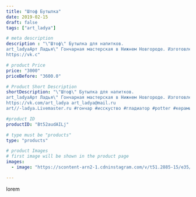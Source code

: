 ```yaml
---
title: "Штоф Бутылка"
date: 2019-02-15
draft: false
tags: ["art_ladya"]

# meta description
description : "\"Штоф\" Бутылка для напитков. 
art_ladyaАрт Ладья\" Гончарная мастерская в Нижнем Новгороде. Изготовление керамики и мастер//-классы по обучению. 
https://vk.c"

# product Price
price: "3000"
priceBefore: "3600.0"

# Product Short Description
shortDescription: "\"Штоф\" Бутылка для напитков. 
art_ladyaАрт Ладья\" Гончарная мастерская в Нижнем Новгороде. Изготовление керамики и мастер//-классы по обучению. 
https://vk.com/art_ladya art_ladya@mail.ru 
art//-ladya.Livemaster.ru #гончар #исскуство #гладиатор #potter #керамикадляинтерьера #керамикаручнаяработа #гончарнаямастерская #керамиканазаказ #handmade #посудаизглины #керамика #гончарнаяпосуда #эксклюзивнаякерамика #painter #dishes #ceramicar #подарки #claygoods #restaurant #earthenware #ceramic #design #bottle #gifts #decanter #ceramicart #бутылки #штоф #clay #авторскаякерамика"

#product ID
productID: "Bt52audAILj"

# type must be "products"
type: "products"

# product Images
# first image will be shown in the product page
images:
  - image: "https://scontent-arn2-1.cdninstagram.com/v/t51.2885-15/e35/51509232_1450064045129167_3499482751407186692_n.jpg?tp=1&_nc_ht=scontent-arn2-1.cdninstagram.com&_nc_cat=107&_nc_ohc=NLvQlTtaMGoAX8Xit31&ccb=7-4&oh=69e53436dea5faa458c42d654c429c28&oe=60842289&_nc_sid=86f79a&ig_cache_key=MTk3OTg1Mjg0MjMwMjczNTA3NQ%3D%3D.2-ccb7-4"

---
```

lorem
